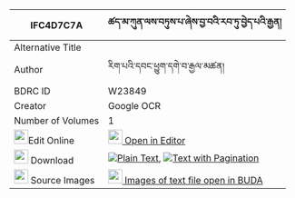 |IFC4D7C7A|ཚད་མ་ཀུན་ལས་བཏུས་པ་ཞེས་བྱ་བའི་རབ་ཏུ་བྱེད་པའི་རྒྱན། 
| --- | --- 
|Alternative Title |
|Author| རིག་པའི་དབང་ཕྱུག་དགེ་བ་རྒྱལ་མཚན།
|BDRC ID | W23849
|Creator | Google OCR
|Number of Volumes| 1
|<img width="25" src="https://img.icons8.com/color/25/000000/edit-property.png">Edit Online| [<img width="25" src="https://avatars.githubusercontent.com/u/45091458?s=200&v=4"> Open in Editor](http://editor.openpecha.org/IFC4D7C7A)
|<img width="25" src="https://img.icons8.com/fluent/48/000000/download-2.png"/>  Download | [![](https://img.icons8.com/color/20/000000/txt.png)Plain Text](https://github.com/Openpecha/IFC4D7C7A/releases/download/v1/tsema_kun_la_sa_tupa_shye_jawa_plain_IFC4D7C7A.zip), [![](https://img.icons8.com/color/20/000000/txt.png)Text with Pagination](https://github.com/Openpecha/IFC4D7C7A/releases/download/v1/tsema_kun_la_sa_tupa_shye_jawa_pages_IFC4D7C7A.zip)
|<img width="25" src="https://img.icons8.com/plasticine/100/000000/pictures-folder.png"/>  Source Images | [<img width="25" src="https://library.bdrc.io/icons/BUDA-small.svg"> Images of text file open in BUDA](https://library.bdrc.io/show/bdr:W23849)